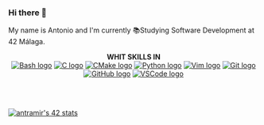 ### Hi there 👋

My name is Antonio and I'm currently 📚Studying Software Development at 42 Málaga.

<p align="center"> <b> WHIT SKILLS IN </b> <br />
<a href="https://www.gnu.org/software/bash/"><img src="https://skillicons.dev/icons?i=bash" alt="Bash logo" /></a>
<a href="https://www.w3schools.com/c/"><img src="https://skillicons.dev/icons?i=c" alt="C logo" /></a>
<a href="https://cmake.org/"><img src="https://skillicons.dev/icons?i=cmake" alt="CMake logo" /></a>
<a href="https://www.python.org/"><img src="https://skillicons.dev/icons?i=python" alt="Python logo" /></a>
<a href="https://www.vim.org/"><img src="https://skillicons.dev/icons?i=vim" alt="Vim logo" /></a>
<a href="https://git-scm.com/"><img src="https://skillicons.dev/icons?i=git" alt="Git logo" /></a>
<a href="https://github.com/"><img src="https://skillicons.dev/icons?i=github" alt="GitHub logo" /></a>
<a href="https://code.visualstudio.com/"><img src="https://skillicons.dev/icons?i=vscode" alt="VSCode logo" /></a>
</p>
</p>

<br>
<br>



<!--
**Pesetas/Pesetas** is a ✨ _special_ ✨ repository because its `README.md` (this file) appears on your GitHub profile.

Here are some ideas to get you started:

- 🔭 I’m currently working on ...
- 🌱 I’m currently learning ...
- 👯 I’m looking to collaborate on ...
- 🤔 I’m looking for help with ...
- 💬 Ask me about ...
- 📫 How to reach me: ...
- 😄 Pronouns: ...
- ⚡ Fun fact: ...
-->

[![antramir's 42 stats](https://badge.mediaplus.ma/black/antramir?1337Badge=off&UM6P=off)](https://github.com/oakoudad/badge42)
